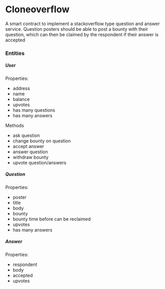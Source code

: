 # Cloneoverflow

A smart contract to implement a stackoverflow type question and answer service.
Question posters should be able to post a bounty with their question, which can then be claimed by the respondent if their answer is accepted

### Entities

##### User

Properties:
- address
- name
- balance
- upvotes
- has many questions
- has many answers

Methods
- ask question
- change bounty on question
- accept answer
- answer question
- withdraw bounty
- upvote question/answers

##### Question

Properties:
- poster
- title
- body
- bounty
- bounty time before can be reclaimed
- upvotes
- has many answers

##### Answer

Properties:
- respondent
- body
- accepted
- upvotes
